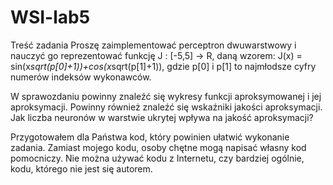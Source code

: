 # WSI-lab5

Treść zadania
Proszę zaimplementować perceptron dwuwarstwowy i nauczyć go reprezentować funkcję J : [-5,5] → R, daną wzorem: J(x) = sin(x*sqrt(p[0]+1))+cos(x*sqrt(p[1]+1)), gdzie p[0] i p[1] to najmłodsze cyfry numerów indeksów wykonawców.

W sprawozdaniu powinny znaleźć się wykresy funkcji aproksymowanej i jej aproksymacji. Powinny również znaleźć się wskaźniki jakości aproksymacji. Jak liczba neuronów w warstwie ukrytej wpływa na jakość aproksymacji?

Przygotowałem dla Państwa kod, który powinien ułatwić wykonanie zadania. Zamiast mojego kodu, osoby chętne mogą napisać własny kod pomocniczy. Nie można używać kodu z Internetu, czy bardziej ogólnie, kodu, którego nie jest się autorem.
